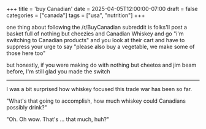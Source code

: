 +++
title = 'buy Canadian'
date = 2025-04-05T12:00:00-07:00
draft = false
categories = ["canada"]
tags = ["usa", "nutrition"]
+++

one thing about following the /r/BuyCanadian subreddit is folks'll post a basket full of nothing but cheezies and Canadian Whiskey and go "i'm switching to Canadian products" and you look at their cart and have to suppress your urge to say "please also buy a vegetable, we make some of those here too"

but honestly, if you were making do with nothing but cheetos and jim beam before, I'm still glad you made the switch

------

I was a bit surprised how whiskey focused this trade war has been so far.

"What's that going to accomplish, how much whiskey could Canadians possibly drink?"

"Oh. Oh wow. That's ... that much, huh?"
